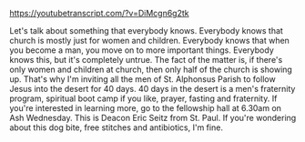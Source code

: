 https://youtubetranscript.com/?v=DiMcgn6g2tk

 Let's talk about something that everybody knows. Everybody knows that church is mostly just for women and children. Everybody knows that when you become a man, you move on to more important things. Everybody knows this, but it's completely untrue. The fact of the matter is, if there's only women and children at church, then only half of the church is showing up. That's why I'm inviting all the men of St. Alphonsus Parish to follow Jesus into the desert for 40 days. 40 days in the desert is a men's fraternity program, spiritual boot camp if you like, prayer, fasting and fraternity. If you're interested in learning more, go to the fellowship hall at 6.30am on Ash Wednesday. This is Deacon Eric Seitz from St. Paul. If you're wondering about this dog bite, free stitches and antibiotics, I'm fine.